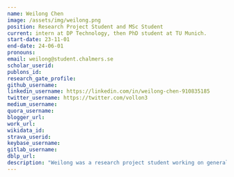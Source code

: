 ```yaml
---
name: Weilong Chen
image: /assets/img/weilong.png
position: Research Project Student and MSc Student
current: intern at DP Technology, then PhD student at TU Munich.
start-date: 23-11-01
end-date: 24-06-01  
pronouns: 
email: weilong@student.chalmers.se
scholar_userid: 
publons_id:
research_gate_profile:
github_username:
linkedin_username: https://linkedin.com/in/weilong-chen-910835185
twitter_username: https://twitter.com/vollon3
medium_username:
quora_username:
blogger_url:
work_url:
wikidata_id:
strava_userid:
keybase_username:
gitlab_username:
dblp_url:
description: "Weilong was a research project student working on generalizing generative models across thermodynamic states together with Selma."
---
```

